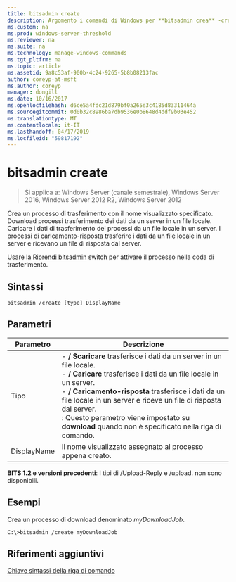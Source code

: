 ```yaml
---
title: bitsadmin create
description: Argomento i comandi di Windows per **bitsadmin crea** -crea un processo di trasferimento con il nome visualizzato specificato.
ms.custom: na
ms.prod: windows-server-threshold
ms.reviewer: na
ms.suite: na
ms.technology: manage-windows-commands
ms.tgt_pltfrm: na
ms.topic: article
ms.assetid: 9a8c53af-900b-4c24-9265-5b8b08213fac
author: coreyp-at-msft
ms.author: coreyp
manager: dongill
ms.date: 10/16/2017
ms.openlocfilehash: d6ce5a4fdc21d879bf0a265e3c4185d83311464a
ms.sourcegitcommit: 0d0b32c8986ba7db9536e0b8648d4ddf9b03e452
ms.translationtype: MT
ms.contentlocale: it-IT
ms.lasthandoff: 04/17/2019
ms.locfileid: "59817192"
---
```

# <a name="bitsadmin-create"></a>bitsadmin create

>Si applica a: Windows Server (canale semestrale), Windows Server 2016, Windows Server 2012 R2, Windows Server 2012

Crea un processo di trasferimento con il nome visualizzato specificato. Download processi trasferimento dei dati da un server in un file locale. Caricare i dati di trasferimento dei processi da un file locale in un server. I processi di caricamento-risposta trasferire i dati da un file locale in un server e ricevano un file di risposta dal server.

Usare la [Riprendi bitsadmin](bitsadmin-resume.md) switch per attivare il processo nella coda di trasferimento.

## <a name="syntax"></a>Sintassi

```
bitsadmin /create [type] DisplayName
```

## <a name="parameters"></a>Parametri

|Parametro|Descrizione|
|-------|--------|
|Tipo|-   **/ Scaricare** trasferisce i dati da un server in un file locale.<br />-   **/ Caricare** trasferisce i dati da un file locale in un server.<br />-   **/ Caricamento-risposta** trasferisce i dati da un file locale in un server e riceve un file di risposta dal server.<br />: Questo parametro viene impostato su **download** quando non è specificato nella riga di comando.|
|DisplayName|Il nome visualizzato assegnato al processo appena creato.|

**BITS 1.2 e versioni precedenti**: I tipi di /Upload-Reply e /upload. non sono disponibili.

## <a name="BKMK_examples"></a>Esempi

Crea un processo di download denominato *myDownloadJob*.

```
C:\>bitsadmin /create myDownloadJob
```

## <a name="additional-references"></a>Riferimenti aggiuntivi

[Chiave sintassi della riga di comando](command-line-syntax-key.md)
